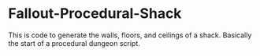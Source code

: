 # Fallout-Procedural-Shack
This is code to generate the walls, floors, and ceilings of a shack. Basically the start of a procedural dungeon script.
